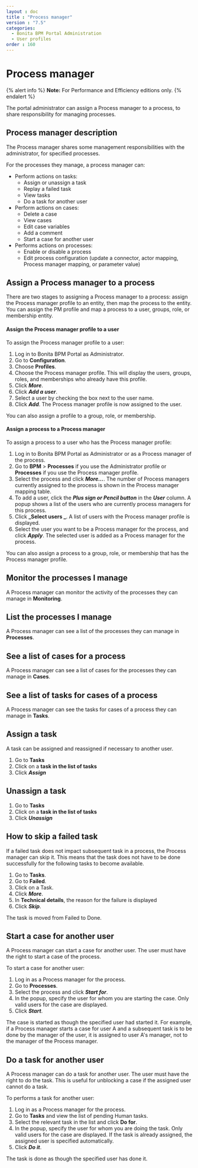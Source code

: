 ```yaml
---
layout : doc
title : "Process manager"
version : "7.5"
categories:
  - Bonita BPM Portal Administration
  - User profiles
order : 160
---
```

# Process manager

{% alert info %}
**Note:** For Performance and Efficiency editions only.
{% endalert %}

The portal administrator can assign a Process manager to a process, to share responsibility for managing processes.

## Process manager description

The Process manager shares some management responsibilities with the administrator, for specified processes. 

For the processes they manage, a process manager can:

* Perform actions on tasks:
  * Assign or unassign a task
  * Replay a failed task
  * View tasks
  * Do a task for another user
* Perform actions on cases:
  * Delete a case
  * View cases
  * Edit case variables
  * Add a comment
  * Start a case for another user 
* Performs actions on processes:
  * Enable or disable a process
  * Edit process configuration (update a connector, actor mapping, Process manager mapping, or parameter value)

## Assign a Process manager to a process

There are two stages to assigning a Process manager to a process: assign the Process manager profile to an entity, then map the process to the entity. 
You can assign the PM profile and map a process to a user, groups, role, or membership entity.

#### Assign the Process manager profile to a user

To assign the Process manager profile to a user:

1. Log in to Bonita BPM Portal as Administrator.
2. Go to **Configuration**.
3. Choose **Profiles**.
4. Choose the Process manager profile. This will display the users, groups, roles, and memberships who already have this profile.
5. Click **_More_**.
6. Click **_Add a user_**.
7. Select a user by checking the box next to the user name.
8. Click **_Add_**. The Process manager profile is now assigned to the user.

You can also assign a profile to a group, role, or membership.

#### Assign a process to a Process manager

To assign a process to a user who has the Process manager profile:

1. Log in to Bonita BPM Portal as Administrator or as a Process manager of the process.
2. Go to **BPM** \> **Processes** if you use the Administrator profile or **Processes** if you use the Process manager profile.
3. Select the process and click **_More..._**. The number of Process managers currently assigned to the process is shown in the Process manager mapping table.
4. To add a user, click the _**Plus sign or Pencil button**_ in the **_User_** column. A popup shows a list of the users who are currently process managers for this process.
5. Click **_Select users _**. A list of users with the Process manager profile is displayed.
6. Select the user you want to be a Process manager for the process, and click **_Apply_**. The selected user is added as a Process manager for the process.

You can also assign a process to a group, role, or membership that has the Process manager profile.

## Monitor the processes I manage

A Process manager can monitor the activity of the processes they can manage in **Monitoring**.

## List the processes I manage

A Process manager can see a list of the processes they can manage in **Processes**.

## See a list of cases for a process

A Process manager can see a list of cases for the processes they can manage in **Cases**.

## See a list of tasks for cases of a process

A Process manager can see the tasks for cases of a process they can manage in **Tasks**.

## Assign a task

A task can be assigned and reassigned if necessary to another user.

1. Go to **Tasks**
2. Click on a **task in the list of tasks**
3. Click _**Assign**_

## Unassign a task

1. Go to **Tasks**
2. Click on a **task in the list of tasks**
3. Click _**Unassign**_

## How to skip a failed task

If a failed task does not impact subsequent task in a process, the Process manager can skip it. This means that the task does not have to be done successfully for the following tasks to become available.

1. Go to **Tasks**.
2. Go to **Failed**.
3. Click on a Task.
4. Click _**More**_.
5. In **Technical details**, the reason for the failure is displayed
6. Click _**Skip**_.

The task is moved from Failed to Done.

## Start a case for another user

A Process manager can start a case for another user. The user must have the right to start a case of the process.

To start a case for another user:

1. Log in as a Process manager for the process.
2. Go to **Processes**.
3. Select the process and click **_Start for_**.
4. In the popup, specify the user for whom you are starting the case. Only valid users for the case are displayed.
5. Click **_Start_**.

The case is started as though the specified user had started it. 
For example, if a Process manager starts a case for user A and a subsequent task is to be done by the manager of the user, it is assigned to user A's manager, not to the manager of the Process manager.

## Do a task for another user

A Process manager can do a task for another user. The user must have the right to do the task. This is useful for unblocking a case if the assigned user cannot do a task.

To performs a task for another user:

1. Log in as a Process manager for the process.
2. Go to **Tasks** and view the list of pending Human tasks.
3. Select the relevant task in the list and click **Do for**.
4. In the popup, specify the user for whom you are doing the task. Only valid users for the case are displayed. If the task is already assigned, the assigned user is specified automatically.
5. Click **_Do it_**.

The task is done as though the specified user has done it.
